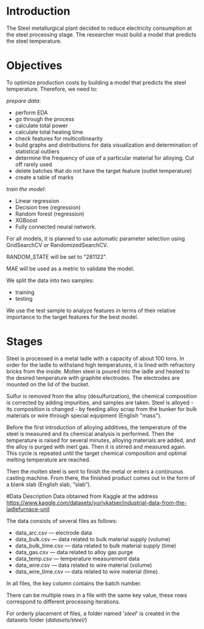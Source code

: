 # Introduction
The Steel metallurgical plant decided to reduce electricity consumption at the steel processing stage. The researcher must build a model that predicts the steel temperature.

# Objectives
To optimize production costs by building a model that predicts the steel temperature. Therefore, we need to:

*prepare data*:
- perform EDA
- go through the process
- calculate total power
- calculate total heating time
- check features for multicollinearity
- build graphs and distributions for data visualization and determination of statistical outliers
- determine the frequency of use of a particular material for alloying. Cut off rarely used
- delete batches that do not have the target feature (outlet temperature)
- create a table of marks

*train the model*:
- Linear regression
- Decision tree (regression)
- Random forest (regression)
- XGBoost
- Fully connected neural network.

For all models, it is planned to use automatic parameter selection using GridSearchCV or RandomizedSearchCV.

RANDOM_STATE will be set to "281122".

MAE will be used as a metric to validate the model.

We split the data into two samples:
- training
- testing

We use the test sample to analyze features in terms of their relative importance to the target features for the best model.

# Stages
Steel is processed in a metal ladle with a capacity of about 100 tons. In order for the ladle to withstand high temperatures, it is lined with refractory bricks from the inside. Molten steel is poured into the ladle and heated to the desired temperature with graphite electrodes. The electrodes are mounted on the lid of the bucket.

Sulfur is removed from the alloy (desulfurization), the chemical composition is corrected by adding impurities, and samples are taken. Steel is alloyed - its composition is changed - by feeding alloy scrap from the bunker for bulk materials or wire through special equipment (English "mass").

Before the first introduction of alloying additives, the temperature of the steel is measured and its chemical analysis is performed. Then the temperature is raised for several minutes, alloying materials are added, and the alloy is purged with inert gas. Then it is stirred and measured again. This cycle is repeated until the target chemical composition and optimal melting temperature are reached.

Then the molten steel is sent to finish the metal or enters a continuous casting machine. From there, the finished product comes out in the form of a blank slab (English slab, “slab”).

#Data Description
Data obtained from Kaggle at the address https://www.kaggle.com/datasets/yuriykatser/industrial-data-from-the-ladlefurnace-unit

The data consists of several files as follows:
- data_arc.csv — electrode data
- data_bulk.csv — data related to bulk material supply (volume)
- data_bulk_time.csv — data related to bulk material supply (time)
- data_gas.csv — data related to alloy gas purge
- data_temp.csv — temperature measurement data
- data_wire.csv — data related to wire material (volume)
- data_wire_time.csv — data related to wire material (time).

In all files, the key column contains the batch number.

There can be multiple rows in a file with the same key value, these rows correspond to different processing iterations.

For orderly placement of files, a folder named '*steel*' is created in the datasets folder (*datasets/steel/*)